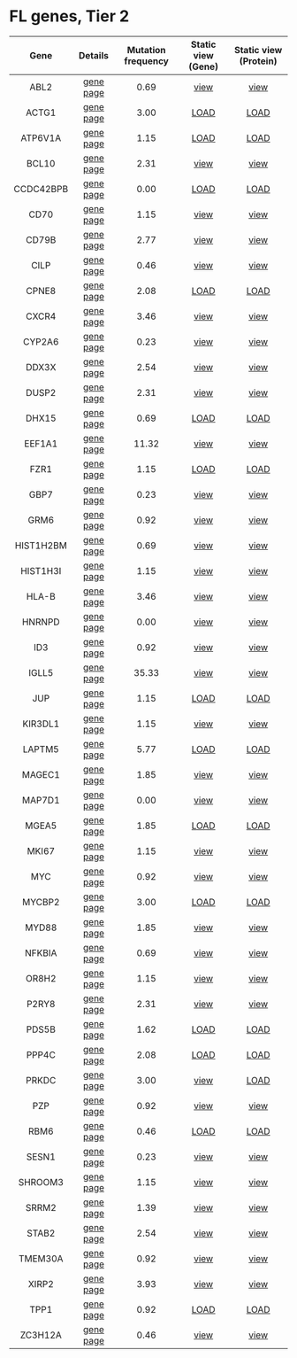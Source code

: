 # FL genes, Tier 2
| Gene | Details | Mutation frequency | Static view (Gene) | Static view (Protein) |
| :---: | :---: | :---: | :---: | :---: |
| ABL2 | [gene page](ABL2) | 0.69 | [view](images/proteinpaint/ABL2.svg) | [view](images/proteinpaint/ABL2_NM_007314.svg) |
| ACTG1 | [gene page](ACTG1) | 3.00 | [LOAD](https://www.bcgsc.ca/downloads/morinlab/GAMBL/test/genes/ACTG1.html) | [LOAD](https://www.bcgsc.ca/downloads/morinlab/GAMBL/test/genes/ACTG1_protein.html) |
| ATP6V1A | [gene page](ATP6V1A) | 1.15 | [LOAD](https://www.bcgsc.ca/downloads/morinlab/GAMBL/test/genes/ATP6V1A.html) | [LOAD](https://www.bcgsc.ca/downloads/morinlab/GAMBL/test/genes/ATP6V1A_protein.html) |
| BCL10 | [gene page](BCL10) | 2.31 | [view](images/proteinpaint/BCL10.svg) | [view](images/proteinpaint/BCL10_NM_003921.svg) |
| CCDC42BPB | [gene page](CCDC42BPB) | 0.00 | [LOAD](https://www.bcgsc.ca/downloads/morinlab/GAMBL/test/genes/CCDC42BPB.html) | [LOAD](https://www.bcgsc.ca/downloads/morinlab/GAMBL/test/genes/CCDC42BPB_protein.html) |
| CD70 | [gene page](CD70) | 1.15 | [view](images/proteinpaint/CD70.svg) | [view](images/proteinpaint/CD70_NM_001252.svg) |
| CD79B | [gene page](CD79B) | 2.77 | [view](images/proteinpaint/CD79B.svg) | [view](images/proteinpaint/CD79B_NM_000626.svg) |
| CILP | [gene page](CILP) | 0.46 | [view](images/proteinpaint/CILP.svg) | [view](images/proteinpaint/CILP_NM_003613.svg) |
| CPNE8 | [gene page](CPNE8) | 2.08 | [LOAD](https://www.bcgsc.ca/downloads/morinlab/GAMBL/test/genes/CPNE8.html) | [LOAD](https://www.bcgsc.ca/downloads/morinlab/GAMBL/test/genes/CPNE8_protein.html) |
| CXCR4 | [gene page](CXCR4) | 3.46 | [view](images/proteinpaint/CXCR4.svg) | [view](images/proteinpaint/CXCR4_NM_001008540.svg) |
| CYP2A6 | [gene page](CYP2A6) | 0.23 | [view](images/proteinpaint/CYP2A6.svg) | [view](images/proteinpaint/CYP2A6_NM_000762.svg) |
| DDX3X | [gene page](DDX3X) | 2.54 | [view](images/proteinpaint/DDX3X.svg) | [view](images/proteinpaint/DDX3X_NM_001356.svg) |
| DUSP2 | [gene page](DUSP2) | 2.31 | [view](images/proteinpaint/DUSP2.svg) | [view](images/proteinpaint/DUSP2_NM_004418.svg) |
| DHX15 | [gene page](DHX15) | 0.69 | [LOAD](https://www.bcgsc.ca/downloads/morinlab/GAMBL/test/genes/DHX15.html) | [LOAD](https://www.bcgsc.ca/downloads/morinlab/GAMBL/test/genes/DHX15_protein.html) |
| EEF1A1 | [gene page](EEF1A1) | 11.32 | [view](images/proteinpaint/EEF1A1.svg) | [view](images/proteinpaint/EEF1A1_NM_001402.svg) |
| FZR1 | [gene page](FZR1) | 1.15 | [LOAD](https://www.bcgsc.ca/downloads/morinlab/GAMBL/test/genes/FZR1.html) | [LOAD](https://www.bcgsc.ca/downloads/morinlab/GAMBL/test/genes/FZR1_protein.html) |
| GBP7 | [gene page](GBP7) | 0.23 | [view](images/proteinpaint/GBP7.svg) | [view](images/proteinpaint/GBP7_NM_207398.svg) |
| GRM6 | [gene page](GRM6) | 0.92 | [view](images/proteinpaint/GRM6.svg) | [view](images/proteinpaint/GRM6_NM_000843.svg) |
| HIST1H2BM | [gene page](HIST1H2BM) | 0.69 | [view](images/proteinpaint/HIST1H2BM.svg) | [view](images/proteinpaint/HIST1H2BM_NM_003521.svg) |
| HIST1H3I | [gene page](HIST1H3I) | 1.15 | [view](images/proteinpaint/HIST1H3I.svg) | [view](images/proteinpaint/HIST1H3I_NM_003533.svg) |
| HLA-B | [gene page](HLA-B) | 3.46 | [view](images/proteinpaint/HLA-B.svg) | [view](images/proteinpaint/HLA-B_NM_005514.svg) |
| HNRNPD | [gene page](HNRNPD) | 0.00 | [view](images/proteinpaint/HNRNPD.svg) | [view](images/proteinpaint/HNRNPD_NM_031370.svg) |
| ID3 | [gene page](ID3) | 0.92 | [view](images/proteinpaint/ID3.svg) | [view](images/proteinpaint/ID3_NM_002167.svg) |
| IGLL5 | [gene page](IGLL5) | 35.33 | [view](images/proteinpaint/IGLL5.svg) | [view](images/proteinpaint/IGLL5_NM_001178126.svg) |
| JUP | [gene page](JUP) | 1.15 | [LOAD](https://www.bcgsc.ca/downloads/morinlab/GAMBL/test/genes/JUP.html) | [LOAD](https://www.bcgsc.ca/downloads/morinlab/GAMBL/test/genes/JUP_protein.html) |
| KIR3DL1 | [gene page](KIR3DL1) | 1.15 | [view](images/proteinpaint/KIR3DL1.svg) | [view](images/proteinpaint/KIR3DL1_NM_013289.svg) |
| LAPTM5 | [gene page](LAPTM5) | 5.77 | [LOAD](https://www.bcgsc.ca/downloads/morinlab/GAMBL/test/genes/LAPTM5.html) | [LOAD](https://www.bcgsc.ca/downloads/morinlab/GAMBL/test/genes/LAPTM5_protein.html) |
| MAGEC1 | [gene page](MAGEC1) | 1.85 | [view](images/proteinpaint/MAGEC1.svg) | [view](images/proteinpaint/MAGEC1_NM_005462.svg) |
| MAP7D1 | [gene page](MAP7D1) | 0.00 | [view](images/proteinpaint/MAP7D1.svg) | [view](images/proteinpaint/MAP7D1_NM_018067.svg) |
| MGEA5 | [gene page](MGEA5) | 1.85 | [LOAD](https://www.bcgsc.ca/downloads/morinlab/GAMBL/test/genes/MGEA5.html) | [LOAD](https://www.bcgsc.ca/downloads/morinlab/GAMBL/test/genes/MGEA5_protein.html) |
| MKI67 | [gene page](MKI67) | 1.15 | [view](images/proteinpaint/MKI67.svg) | [view](images/proteinpaint/MKI67_NM_002417.svg) |
| MYC | [gene page](MYC) | 0.92 | [view](images/proteinpaint/MYC.svg) | [view](images/proteinpaint/MYC_NM_002467.svg) |
| MYCBP2 | [gene page](MYCBP2) | 3.00 | [LOAD](https://www.bcgsc.ca/downloads/morinlab/GAMBL/test/genes/MYCBP2.html) | [LOAD](https://www.bcgsc.ca/downloads/morinlab/GAMBL/test/genes/MYCBP2_protein.html) |
| MYD88 | [gene page](MYD88) | 1.85 | [view](images/proteinpaint/MYD88.svg) | [view](images/proteinpaint/MYD88_NM_002468.svg) |
| NFKBIA | [gene page](NFKBIA) | 0.69 | [view](images/proteinpaint/NFKBIA.svg) | [view](images/proteinpaint/NFKBIA_NM_020529.svg) |
| OR8H2 | [gene page](OR8H2) | 1.15 | [view](images/proteinpaint/OR8H2.svg) | [view](images/proteinpaint/OR8H2_NM_001005200.svg) |
| P2RY8 | [gene page](P2RY8) | 2.31 | [view](images/proteinpaint/P2RY8.svg) | [view](images/proteinpaint/P2RY8_NM_178129.svg) |
| PDS5B | [gene page](PDS5B) | 1.62 | [LOAD](https://www.bcgsc.ca/downloads/morinlab/GAMBL/test/genes/PDS5B.html) | [LOAD](https://www.bcgsc.ca/downloads/morinlab/GAMBL/test/genes/PDS5B_protein.html) |
| PPP4C | [gene page](PPP4C) | 2.08 | [LOAD](https://www.bcgsc.ca/downloads/morinlab/GAMBL/test/genes/PPP4C.html) | [LOAD](https://www.bcgsc.ca/downloads/morinlab/GAMBL/test/genes/PPP4C_protein.html) |
| PRKDC | [gene page](PRKDC) | 3.00 | [view](images/proteinpaint/PRKDC.svg) | [LOAD](https://www.bcgsc.ca/downloads/morinlab/GAMBL/test/genes/PRKDC_protein.html) |
| PZP | [gene page](PZP) | 0.92 | [view](images/proteinpaint/PZP.svg) | [view](images/proteinpaint/PZP_NM_002864.svg) |
| RBM6 | [gene page](RBM6) | 0.46 | [LOAD](https://www.bcgsc.ca/downloads/morinlab/GAMBL/test/genes/RBM6.html) | [LOAD](https://www.bcgsc.ca/downloads/morinlab/GAMBL/test/genes/RBM6_protein.html) |
| SESN1 | [gene page](SESN1) | 0.23 | [view](images/proteinpaint/SESN1.svg) | [view](images/proteinpaint/SESN1_NM_014454.svg) |
| SHROOM3 | [gene page](SHROOM3) | 1.15 | [view](images/proteinpaint/SHROOM3.svg) | [view](images/proteinpaint/SHROOM3_NM_020859.svg) |
| SRRM2 | [gene page](SRRM2) | 1.39 | [view](images/proteinpaint/SRRM2.svg) | [view](images/proteinpaint/SRRM2_NM_016333.svg) |
| STAB2 | [gene page](STAB2) | 2.54 | [view](images/proteinpaint/STAB2.svg) | [view](images/proteinpaint/STAB2_NM_017564.svg) |
| TMEM30A | [gene page](TMEM30A) | 0.92 | [view](images/proteinpaint/TMEM30A.svg) | [view](images/proteinpaint/TMEM30A_NM_018247.svg) |
| XIRP2 | [gene page](XIRP2) | 3.93 | [view](images/proteinpaint/XIRP2.svg) | [view](images/proteinpaint/XIRP2_NM_152381.svg) |
| TPP1 | [gene page](TPP1) | 0.92 | [LOAD](https://www.bcgsc.ca/downloads/morinlab/GAMBL/test/genes/TPP1.html) | [LOAD](https://www.bcgsc.ca/downloads/morinlab/GAMBL/test/genes/TPP1_protein.html) |
| ZC3H12A | [gene page](ZC3H12A) | 0.46 | [view](images/proteinpaint/ZC3H12A.svg) | [view](images/proteinpaint/ZC3H12A_NM_025079.svg) |
